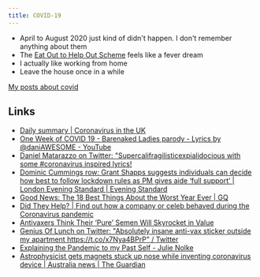 ```yaml
---
title: COVID-19
---
```


- April to August 2020 just kind of didn't happen. I don't remember anything about them
- The [Eat Out to Help Out Scheme](https://www.gov.uk/guidance/get-a-discount-with-the-eat-out-to-help-out-scheme) feels like a fever dream
- I actually like working from home
- Leave the house once in a while

[My posts about covid](https://toot.rknight.me/categories/covid/)

## Links

- [Daily summary | Coronavirus in the UK](https://coronavirus.data.gov.uk/)
- [One Week of COVID 19 - Barenaked Ladies parody - Lyrics by @daniAWESOME - YouTube](https://www.youtube.com/watch?v=o0APPIOxunM)
- [Daniel Matarazzo on Twitter: "Supercalifragilisticexpialidocious with some #coronavirus inspired lyrics!](https://twitter.com/dannymatz90/status/1242518866279923712)
- [Dominic Cummings row: Grant Shapps suggests individuals can decide how best to follow lockdown rules as PM gives aide ‘full support’ | London Evening Standard | Evening Standard](https://www.standard.co.uk/news/politics/dominic-cummings-grant-shapps-downing-street-briefing-lockdown-a4449356.html)
- [Good News: The 18 Best Things About the Worst Year Ever | GQ](https://www.gq.com/story/the-best-things-about-2020)
- [Did They Help? | Find out how a company or celeb behaved during the Coronavirus pandemic](https://didtheyhelp.com/)
- [Antivaxers Think Their ‘Pure’ Semen Will Skyrocket in Value](https://www.vice.com/en/article/epn8j4/antivax-semen-fertility-covid-vaccine-safe)
- [Genius Of Lunch on Twitter: "Absolutely insane anti-vax sticker outside my apartment https://t.co/x7Nya4BPrP" / Twitter](https://twitter.com/ConorHaloReach/status/1427707880405442573)
- [Explaining the Pandemic to my Past Self - Julie Nolke](https://www.youtube.com/playlist)
- [Astrophysicist gets magnets stuck up nose while inventing coronavirus device | Australia news | The Guardian](https://www.theguardian.com/australia-news/2020/mar/30/astrophysicist-gets-magnets-stuck-up-nose-while-inventing-coronavirus-device)